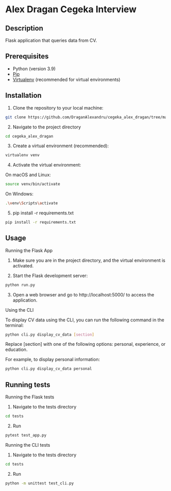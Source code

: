 # Alex Dragan Cegeka Interview

## Description

Flask application that queries data from CV.

## Prerequisites

- Python (version 3.9)
- [Pip](https://pip.pypa.io/en/stable/)
- [Virtualenv](https://pypi.org/project/virtualenv/) (recommended for virtual environments)

## Installation

1. Clone the repository to your local machine:

  ```bash
  git clone https://github.com/DraganAlexandru/cegeka_alex_dragan/tree/master
  ```

2. Navigate to the project directory
  
  ```bash
  cd cegeka_alex_dragan
  ```

3. Create a virtual environment (recommended):

  ```bash
  virtualenv venv
  ```

4. Activate the virtual environment:

  On macOS and Linux:
  
  ```bash
  source venv/bin/activate
  ```

On Windows:

  ```bash
  .\venv\Scripts\activate
  ```

5. pip install -r requirements.txt
  
  ```bash
  pip install -r requirements.txt
  ```

## Usage

Running the Flask App

1. Make sure you are in the project directory, and the virtual environment is activated.
   
2. Start the Flask development server:

  ```bash
  python run.py
  ```
3. Open a web browser and go to http://localhost:5000/ to access the application.

Using the CLI

To display CV data using the CLI, you can run the following command in the terminal:
  
  ```bash
  python cli.py display_cv_data [section]
  ```

Replace [section] with one of the following options: personal, experience, or education.

For example, to display personal information:

  ```bash
  python cli.py display_cv_data personal
  ```

## Running tests

Running the Flask tests

1. Navigate to the tests directory
   
  ```bash
  cd tests
  ```

2. Run
  
  ```bash
  pytest test_app.py
  ```

Running the CLI tests

1. Navigate to the tests directory
   
  ```bash
  cd tests
  ```

2. Run
  
  ```bash
  python -m unittest test_cli.py
  ```